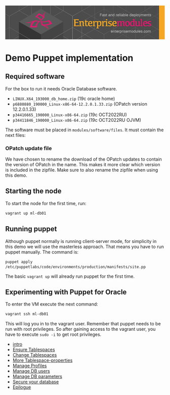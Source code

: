 [![Enterprise Modules](https://raw.githubusercontent.com/enterprisemodules/public_images/master/banner1.jpg)](https://www.enterprisemodules.com)

# Demo Puppet implementation

## Required software

For the box to run it needs Oracle Database software.


- `LINUX.X64_193000_db_home.zip`                  (19c oracle home)
- `p6880880_190000_Linux-x86-64-12.2.0.1.33.zip`  (OPatch version 12.2.0.1.33)
- `p34416665_190000_Linux-x86-64.zip`             (19c OCT2022RU)
- `p34411846_190000_Linux-x86-64.zip`             (19c OCT2022RU OJVM)


The software must be placed in `modules/software/files`. It must contain the next files:

### OPatch update file

We have chosen to rename the download of the OPatch updates to contain the version of OPatch in the name.
This makes it more clear which version is included in the zipfile. Make sure to also rename the zipfile when using this demo.

## Starting the node

To start the node for the first time, run:

```bash
vagrant up ml-db01
```


## Running puppet

Although puppet normally is running client-server mode, for simplicity in this demo we will use the masterless approach. That means you have to run puppet manually. The command is:

```
puppet apply /etc/puppetlabs/code/environments/production/manifests/site.pp
```

The basic `vagrant up` will already run puppet for the first time.


## Experimenting with Puppet for Oracle

To enter the VM execute the next command:

```bash
vagrant ssh ml-db01
```
This will log you in to the vagrant user. Remember that puppet needs to be run with root privileges. So after gaining access to the vagrant user, you have to execute `sudo -i` to get root privileges.

- [intro](workshop/intro.md)
- [Ensure Tablespaces](workshop/1-ensure-tablespaces.md)
- [Change Tablespaces](workshop/2-change-tablespaces.md)
- [More Tablespace-properties](workshop/3-more-tablespace-properties.md)
- [Manage Profiles](workshop/4-manage-profiles.md)
- [Manage DB users](workshop/5-manage-database-users.md)
- [Manage DB parameters](workshop/6-manage-db-parameters.md)
- [Secure your database](workshop/7-secure-your-database.md)
- [Epilogue](workshop/epilogue.md)


